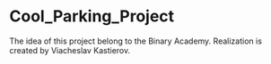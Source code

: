 # Cool_Parking_Project
The idea of this project belong to the Binary Academy. Realization is created by Viacheslav Kastierov.

